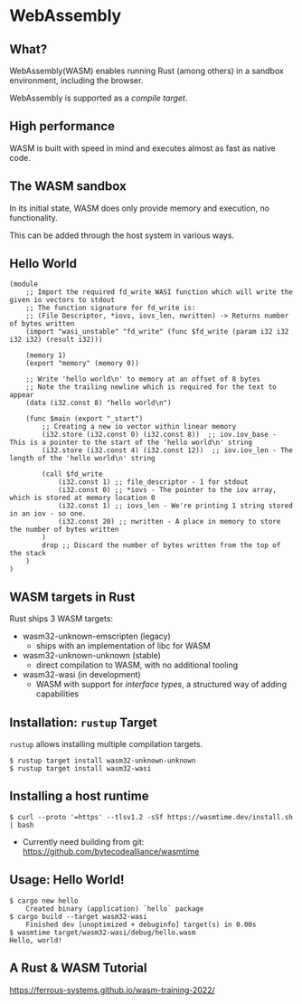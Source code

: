# WebAssembly

## What?

WebAssembly(WASM) enables running Rust (among others) in a sandbox environment, including the browser.

WebAssembly is supported as a _compile target_.

## High performance

WASM is built with speed in mind and executes almost as fast as native code.

## The WASM sandbox

In its initial state, WASM does only provide memory and execution, no functionality.

This can be added through the host system in various ways.

## Hello World

```wat []
(module
    ;; Import the required fd_write WASI function which will write the given io vectors to stdout
    ;; The function signature for fd_write is:
    ;; (File Descriptor, *iovs, iovs_len, nwritten) -> Returns number of bytes written
    (import "wasi_unstable" "fd_write" (func $fd_write (param i32 i32 i32 i32) (result i32)))

    (memory 1)
    (export "memory" (memory 0))

    ;; Write 'hello world\n' to memory at an offset of 8 bytes
    ;; Note the trailing newline which is required for the text to appear
    (data (i32.const 8) "hello world\n")

    (func $main (export "_start")
        ;; Creating a new io vector within linear memory
        (i32.store (i32.const 0) (i32.const 8))  ;; iov.iov_base - This is a pointer to the start of the 'hello world\n' string
        (i32.store (i32.const 4) (i32.const 12))  ;; iov.iov_len - The length of the 'hello world\n' string

        (call $fd_write
            (i32.const 1) ;; file_descriptor - 1 for stdout
            (i32.const 0) ;; *iovs - The pointer to the iov array, which is stored at memory location 0
            (i32.const 1) ;; iovs_len - We're printing 1 string stored in an iov - so one.
            (i32.const 20) ;; nwritten - A place in memory to store the number of bytes written
        )
        drop ;; Discard the number of bytes written from the top of the stack
    )
)
```

## WASM targets in Rust

Rust ships 3 WASM targets:

* wasm32-unknown-emscripten (legacy)
    * ships with an implementation of libc for WASM
* wasm32-unknown-unknown (stable)
    * direct compilation to WASM, with no additional tooling
* wasm32-wasi (in development)
    * WASM with support for _interface types_, a structured way of adding capabilities

## Installation: `rustup` Target

`rustup` allows installing multiple compilation targets.

```console
$ rustup target install wasm32-unknown-unknown
$ rustup target install wasm32-wasi
```

## Installing a host runtime

```console
$ curl --proto '=https' --tlsv1.2 -sSf https://wasmtime.dev/install.sh | bash
```

* Currently need building from git: https://github.com/bytecodealliance/wasmtime

## Usage: Hello World!

```console
$ cargo new hello
    Created binary (application) `hello` package
$ cargo build --target wasm32-wasi
    Finished dev [unoptimized + debuginfo] target(s) in 0.00s
$ wasmtime target/wasm32-wasi/debug/hello.wasm
Hello, world!
```

## A Rust & WASM Tutorial

<https://ferrous-systems.github.io/wasm-training-2022/>

